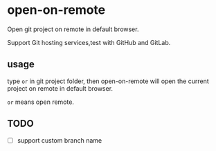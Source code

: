 # open-on-remote

Open git project on remote in default browser.

Support Git hosting services,test with GitHub and GitLab.

## usage

type `or` in git project folder, then open-on-remote will open the current project on remote in default browser.

`or` means open remote.

## TODO

-[ ] support custom branch name
